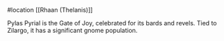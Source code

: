 #location [[Rhaan (Thelanis)]]

Pylas Pyrial is the Gate of Joy, celebrated for its bards and revels. Tied to Zilargo, it has a significant gnome population.